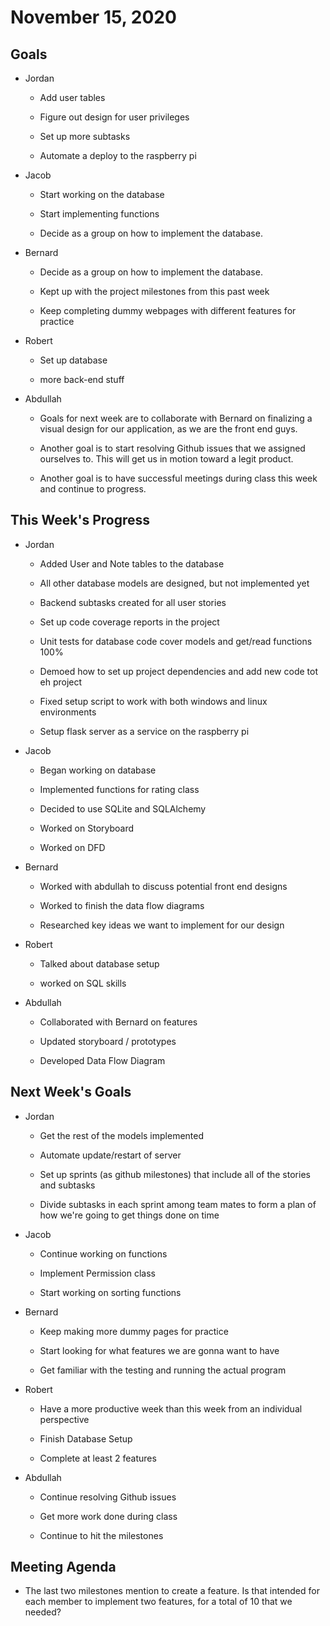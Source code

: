 # November 15, 2020
## Goals
* Jordan
    * Add user tables

    * Figure out design for user privileges

    * Set up more subtasks

    * Automate a deploy to the raspberry pi

* Jacob
    * Start working on the database

    * Start implementing functions

    * Decide as a group on how to implement the database. 

* Bernard
    * Decide as a group on how to implement the database.

    * Kept up with the project milestones from this past week

    * Keep completing dummy webpages with different features for practice

* Robert
    * Set up database

    * more back-end stuff

* Abdullah
    * Goals for next week are to collaborate with Bernard on finalizing a visual design for our application, as we are the front end guys. 

    * Another goal is to start resolving Github issues that we assigned ourselves to. This will get us in motion toward a legit product. 

    * Another goal is to have successful meetings during class this week and continue to progress.

## This Week's Progress
* Jordan
    * Added User and Note tables to the database

    * All other database models are designed, but not implemented yet

    * Backend subtasks created for all user stories

    * Set up code coverage reports in the project

    * Unit tests for database code cover models and get/read functions 100%

    * Demoed how to set up project dependencies and add new code tot eh project

    * Fixed setup script to work with both windows and linux environments

    * Setup flask server as a service on the raspberry pi

* Jacob
    * Began working on database

    * Implemented functions for rating class

    * Decided to use SQLite and SQLAlchemy

    * Worked on Storyboard

    * Worked on DFD

* Bernard
    * Worked with abdullah to discuss potential front end designs

    * Worked to finish the data flow diagrams

    * Researched key ideas we want to implement for our design

* Robert
    * Talked about database setup

    * worked on SQL skills

* Abdullah
    * Collaborated with Bernard on features

    * Updated storyboard / prototypes

    * Developed Data Flow Diagram

## Next Week's Goals
* Jordan
    * Get the rest of the models implemented

    * Automate update/restart of server

    * Set up sprints (as github milestones) that include all of the stories and subtasks

    * Divide subtasks in each sprint among team mates to form a plan of how we're going to get things done on time
* Jacob
    * Continue working on functions

    * Implement Permission class

    * Start working on sorting functions
* Bernard
    * Keep making more dummy pages for practice

    * Start looking for what features we are gonna want to have 

    * Get familiar with the testing and running the actual program 
* Robert
    * Have a more productive week than this week from an individual perspective

    * Finish Database Setup

    * Complete at least 2 features
* Abdullah
    * Continue resolving Github issues

    * Get more work done during class

    * Continue to hit the milestones

## Meeting Agenda

* The last two milestones mention to create a feature. Is that intended for each member to implement two features, for a total of 10 that we needed?
